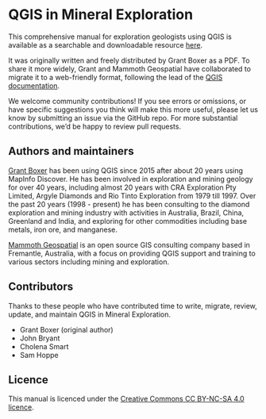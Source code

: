# QGIS in Mineral Exploration

This comprehensive manual for exploration geologists using QGIS is available as a searchable and downloadable resource [here](https://qgis-in-mineral-exploration.readthedocs.io/).

It was originally written and freely distributed by Grant Boxer as a PDF. To share it more widely, Grant and Mammoth Geospatial have collaborated to migrate it to a web-friendly format, following the lead of the [QGIS documentation](https://www.qgis.org/en/docs/index.html).

We welcome community contributions! If you see errors or omissions, or have specific suggestions you think will make this more useful, please let us know by submitting an issue via the GitHub repo. For more substantial contributions, we’d be happy to review pull requests.

## Authors and maintainers

[Grant Boxer](https://grantboxer.github.io/) has been using QGIS since 2015 after about 20 years using MapInfo Discover. He has been involved in exploration and mining geology for over 40 years, including almost 20 years with CRA Exploration Pty Limited, Argyle Diamonds and Rio Tinto Exploration from 1979 till 1997. Over the past 20 years (1998 - present) he has been consulting to the diamond exploration and mining industry with activities in Australia, Brazil, China, Greenland and India, and exploring for other commodities including base metals, iron ore, and manganese.

[Mammoth Geospatial](https://mammothgeospatial.com/) is an open source GIS consulting company based in Fremantle, Australia, with a focus on providing QGIS support and training to various sectors including mining and exploration.

## Contributors

Thanks to these people who have contributed time to write, migrate, review, update, and maintain QGIS in Mineral Exploration.

- Grant Boxer (original author)
- John Bryant
- Cholena Smart
- Sam Hoppe

## Licence

This manual is licenced under the [Creative Commons CC BY-NC-SA 4.0 licence](https://creativecommons.org/licenses/by-nc-sa/4.0/deed.en).
